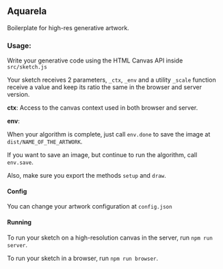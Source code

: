 ## Aquarela

Boilerplate for high-res generative artwork.

### Usage:
Write your generative code using the HTML Canvas API inside `src/sketch.js`

Your sketch receives 2 parameters, `_ctx`, `_env` and a utility `_scale` function receive a value and keep its ratio the same in the browser and server version.

__ctx__: 
Access to the canvas context used in both browser and server.

__env__: 

When your algorithm is complete, just call `env.done` to save the image at `dist/NAME_OF_THE_ARTWORK`.

If you want to save an image, but continue to run the algorithm, call `env.save`.

Also, make sure you export the methods `setup` and `draw`.

#### Config
You can change your artwork configuration at `config.json`

#### Running

To run your sketch on a high-resolution canvas in the server, run `npm run server`.

To run your sketch in a browser, run `npm run browser`.
